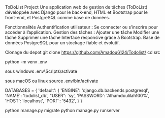 ToDoList Project
Une application web de gestion de tâches (ToDoList) développée avec Django pour le back-end, HTML et Bootstrap pour le front-end, et PostgreSQL comme base de données.


Fonctionnalités
Authentification utilisateur : Se connecter ou s’inscrire pour accéder à l’application.
Gestion des tâches :
Ajouter une tâche
Modifier une tâche
Supprimer une tâche
Interface responsive grâce à Bootstrap.
Base de données PostgreSQL pour un stockage fiable et évolutif.



Clonage du depot 
git clone https://github.com/Amadou6124/Todolist/
cd src

python -m venv .env

sous windows
.env\Scripts\activate

sous macOS ou linux
source .env/bin/activate


DATABASES = {
    'default': {
        'ENGINE': 'django.db.backends.postgresql',
        'NAME': 'todolist_db',
        "USER": 'sy',
        'PASSWORD': 'Alhamdoulilah100%',
        'HOST': 'localhost',
        'PORT': '5432',
    }
}

python manage.py migrate
python manage.py runserver


